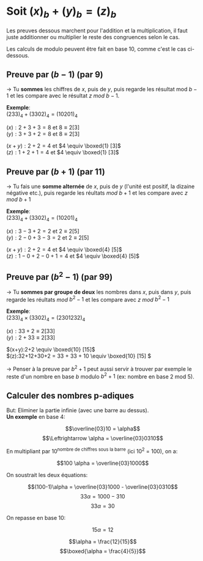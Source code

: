 # Soit $(x)_b + (y)_b = (z)_b$

Les preuves dessous marchent pour l'addition et la multiplication, il faut juste additionner ou multiplier le reste des congruences selon le cas.

Les calculs de modulo peuvent être fait en base 10, comme c'est le cas ci-dessous.

## Preuve par $(b-1)$ (par 9)

$\rightarrow$ Tu **sommes** les chiffres de $x$, puis de $y$, puis regarde les résultat mod $b-1$ et les compare avec le résultat $z$ $mod$ $b-1$.

**Exemple**:  
$(233)_4 + (3302)_4 = (10201)_4$  

$(x):2+3+3 = 8$ et $8 \equiv 2 [3]$  
$(y):3+3+2 = 8$ et $8 \equiv 2 [3]$  

$(x+y):2+2=4$ et $4 \equiv \boxed{1} [3]$  
$(z):1+2+1 = 4$ et $4 \equiv \boxed{1} [3]$

## Preuve par $(b+1)$ (par 11)

$\rightarrow$ Tu fais une **somme alternée** de $x$, puis de $y$ (l'unité est positif, la dizaine négative etc.), puis regarde les réultats $mod$ $b+1$ et les compare avec $z$ $mod$ $b+1$

**Exemple**:  
$(233)_4 + (3302)_4 = (10201)_4$  

$(x):3-3+2 = 2$ et $2 \equiv 2 [5]$  
$(y):2-0+3-3 = 2$ et $2 \equiv 2 [5]$  

$(x+y):2+2 = 4$ et $4 \equiv \boxed{4} [5]$  
$(z):1-0+2-0+1 = 4$ et $4 \equiv \boxed{4}  [5]$

## Preuve par $(b^2-1)$ (par 99)

$\rightarrow$ Tu **sommes par groupe de deux** les nombres dans $x$, puis dans $y$, puis regarde les réultats $mod$ $b^2-1$ et les compare avec $z$ $mod$ $b^2-1$

**Exemple**:  
$(233)_4 \times (3302)_4 = (2301232)_4$ 

$(x):33+2 \equiv 2 [33]$  
$(y):2+33 \equiv 2 [33]$  

$(x+y):2+2 \equiv \boxed{10} [15]$  
$(z):32+12+30+2 = 33 + 33 + 10 \equiv \boxed{10} [15] $


$\rightarrow$ Penser à la preuve par $b^2+1$ peut aussi servir à trouver par exemple le reste d'un nombre en base $b$ modulo $b^2+1$ (ex: nombre en base 2 mod 5).

## Calculer des nombres p-adiques

But: Eliminer la partie infinie (avec une barre au dessus).  
**Un exemple** en base 4:  

$$\overline{03}10 = \alpha$$
$$\Leftrightarrow  \alpha = \overline{03}0310$$

En multipliant par $10^{\text{nombre de chiffres sous la barre}}$ (ici $10^2$ = $100$), on a:

$$100 \alpha = \overline{03}1000$$

On soustrait les deux équations:  

$$(100-1)\alpha = \overline{03}1000 - \overline{03}0310$$
$$33 \alpha = 1000 - 310$$
$$33 \alpha = 30$$

On repasse en base 10:  

$$15 \alpha = 12$$

$$\alpha = \frac{12}{15}$$
$$\boxed{\alpha = \frac{4}{5}}$$
